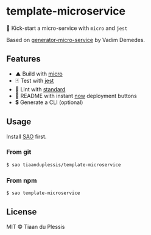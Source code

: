 # template-microservice

🚀 Kick-start a micro-service with `micro` and `jest`

Based on [generator-micro-service](https://github.com/vadimdemedes/generator-micro-service) by Vadim Demedes.

## Features

- ▲ Build with [micro](https://github.com/zeit/micro)
- 🃏 Test with [jest](https://facebook.github.io/jest/)
- 📖 Lint with [standard](https://github.com/feross/standard)
- 📜 README with instant [now](https://zeit.co/now) deployment buttons
- 💲 Generate a CLI (optional)

## Usage

Install [SAO](https://github.com/egoist/sao) first.

### From git

```sh
$ sao tiaanduplessis/template-microservice
```

### From npm

```sh
$ sao template-microservice
```

## License

MIT &copy; Tiaan du Plessis
